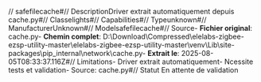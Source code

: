 // safefilecache#// DescriptionDriver extrait automatiquement depuis cache.py#// Classelights#// Capabilities#// Typeunknown#// ManufacturerUnknown#// Modelsafefilecache#// Source- **Fichier original**: cache.py- **Chemin complet**: D:\Download\Compressed\elelabs-zigbee-ezsp-utility-master\elelabs-zigbee-ezsp-utility-master\venv\Lib\site-packages\pip\_internal\network\cache.py- **Extrait le**: 2025-08-05T08:33:37.116Z#// Limitations- Driver extrait automatiquement- Ncessite tests et validation- Source: cache.py#// Statut En attente de validation